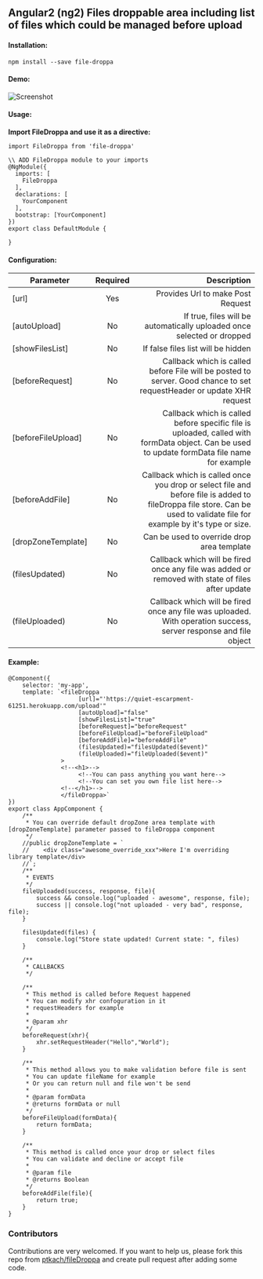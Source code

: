 ## Angular2 (ng2) Files droppable area including list of files which could be managed before upload

#### Installation:

```
npm install --save file-droppa
```

#### Demo:
![Screenshot](https://raw.githubusercontent.com/ptkach/fileDroppa/master/demo_fileDroppa.gif)

#### Usage:

**Import FileDroppa and use it as a directive:**

```
import FileDroppa from 'file-droppa'

\\ ADD FileDroppa module to your imports
@NgModule({
  imports: [
    FileDroppa
  ],
  declarations: [
    YourComponent
  ],
  bootstrap: [YourComponent]
})
export class DefaultModule {

}
```

#### Configuration:

| Parameter        | Required   | Description  | 
| ------------- |:-------------:| -----:|
| [url]         | Yes           | Provides Url to make Post Request |
| [autoUpload]      | No  | If true, files will be automatically uploaded once selected or dropped |
| [showFilesList] |  No    | If false files list will be hidden |
| [beforeRequest] | No    | Callback which is called before File will be posted to server. Good chance to set requestHeader or update XHR request |
| [beforeFileUpload] | No  | Callback which is called before specific file is uploaded, called with formData object. Can be used to update formData file name for example |
| [beforeAddFile] | No  | Callback which is called once you drop or select file and before file is added to fileDroppa file store. Can be used to validate file for example by it's type or size. |
| [dropZoneTemplate] | No | Can be used to override drop area template |
| (filesUpdated) | No | Callback which will be fired once any file was added or removed with state of files after update |
| (fileUploaded) | No | Callback which will be fired once any file was uploaded. With operation success, server response and file object |

#### Example:

```
@Component({
    selector: 'my-app',
    template: `<fileDroppa
                    [url]="'https://quiet-escarpment-61251.herokuapp.com/upload'"
                    [autoUpload]="false"
                    [showFilesList]="true"
                    [beforeRequest]="beforeRequest"
                    [beforeFileUpload]="beforeFileUpload"
                    [beforeAddFile]="beforeAddFile"
                    (filesUpdated)="filesUpdated($event)"
                    (fileUploaded)="fileUploaded($event)"
               >
               <!--<h1>-->
                    <!--You can pass anything you want here-->
                    <!--You can set you own file list here-->
               <!--</h1>-->
               </fileDroppa>`
})
export class AppComponent {
    /**
     * You can override default dropZone area template with [dropZoneTemplate] parameter passed to fileDroppa component
     */
    //public dropZoneTemplate = `
    //    <div class="awesome_override_xxx">Here I'm overriding library template</div>
    //`;
    /**
     * EVENTS
     */
    fileUploaded(success, response, file){
        success && console.log("uploaded - awesome", response, file);
        success || console.log("not uploaded - very bad", response, file);
    }

    filesUpdated(files) {
        console.log("Store state updated! Current state: ", files)
    }

    /**
     * CALLBACKS
     */

    /**
     * This method is called before Request happened
     * You can modify xhr confoguration in it
     * requestHeaders for example
     *
     * @param xhr
     */
    beforeRequest(xhr){
        xhr.setRequestHeader("Hello","World");
    }

    /**
     * This method allows you to make validation before file is sent
     * You can update fileName for example
     * Or you can return null and file won't be send
     *
     * @param formData
     * @returns formData or null
     */
    beforeFileUpload(formData){
        return formData;
    }

    /**
     * This method is called once your drop or select files
     * You can validate and decline or accept file
     *
     * @param file
     * @returns Boolean
     */
    beforeAddFile(file){
        return true;
    }
}
```

### Contributors
Contributions are very welcomed.
If you want to help us, please fork this repo from [ptkach/fileDroppa](ptkach/fileDroppa) and create pull request after adding some code.

